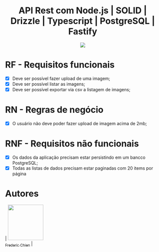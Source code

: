 <h1 align="center"> API Rest com Node.js | SOLID | Drizzle | Typescript | PostgreSQL | Fastify</h1>

<p align="center">
<img loading="lazy" src="http://img.shields.io/static/v1?label=STATUS&message=EM%20DESENVOLVIMENTO&color=GREEN&style=for-the-badge"/>
</p>

# RF - Requisitos funcionais

- [x] Deve ser possível fazer upload de uma imagem;
- [x] Deve ser possível listar as imagens;
- [x] Deve ser possível exportar via csv a listagem de imagens;

# RN - Regras de negócio

- [x] O usuário não deve poder fazer upload de imagem acima de 2mb;

# RNF - Requisitos não funcionais

- [x] Os dados da aplicação precisam estar persistindo em um bancco PostgreSQL;
- [x] Todas as listas de dados precisam estar paginadas com 20 items por página

# Autores

| [<img loading="lazy" src="https://avatars.githubusercontent.com/u/2467690?v=4" width=115><br><sub>Frederic Chien</sub>](https://github.com/fredchien) |

